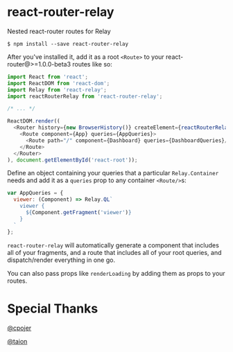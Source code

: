 react-router-relay
=========================
Nested react-router routes for Relay

    $ npm install --save react-router-relay

After you've installed it, add it as a root `<Route>` to your
react-router@>=1.0.0-beta3 routes like so:

```js
import React from 'react';
import ReactDOM from 'react-dom';
import Relay from 'react-relay';
import reactRouterRelay from 'react-router-relay';

/* ... */

ReactDOM.render((
  <Router history={new BrowserHistory()} createElement={reactRouterRelay()}>
    <Route component={App} queries={AppQueries}>
      <Route path="/" component={Dashboard} queries={DashboardQueries}/>
    </Route>
  </Router>
), document.getElementById('react-root'));
```

Define an object containing your queries that a particular `Relay.Container`
needs and add it as a `queries` prop to any container `<Route/>`s:

```js
var AppQueries = {
  viewer: (Component) => Relay.QL`
    viewer {
      ${Component.getFragment('viewer')}
    }
  `
};
```

`react-router-relay` will automatically generate a component that includes all
of your fragments, and a route that includes all of your root queries,
and dispatch/render everything in one go.

You can also pass props like `renderLoading` by adding them as props to
your routes.

# Special Thanks

[@cpojer](https://github.com/cpojer)

[@taion](https://github.com/taion)
